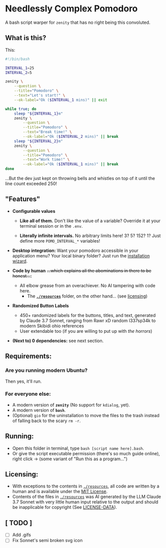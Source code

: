 # Needlessly Complex Pomodoro
A bash script warper for `zenity` that has no right being this convoluted.

## What is this?
This:
```bash
#!/bin/bash

INTERVAL_1=25
INTERVAL_2=5

zenity \
    --question \
    --title="Pomodoro" \
    --text="Let's start!" \
    --ok-label="Ok ($INTERVAL_1 mins)" || exit

while true; do
    sleep "${INTERVAL_1}m"
    zenity \
        --question \
        --title="Pomodoro" \
        --text="Break time!" \
        --ok-label="Ok ($INTERVAL_2 mins)" || break
    sleep "${INTERVAL_2}m"
    zenity \
        --question \
        --title="Pomodoro" \
        --text="Work time!" \
        --ok-label="Ok ($INTERVAL_1 mins)" || break
done
```
...But the dev just kept on throwing bells and whistles on top of it until the line count exceeded 250! 

## "Features"
* **Configurable values**
    * **Like all of them.** Don't like the value of a variable? Override it at your terminal session or in the `.env`.

    * **Literally infinite intervals.** No arbitrary limits here! 3? 5? 152? 1? Just define more `POMO_INTERVAL_*` variables!

* **Desktop integration:** Want your pomodoro accessible in your application menu? Your local binary folder? Just run the [installation wizard](./install.bash).

* **Code by human** ~~...which explains all the abominations in there to be honest...~~**:**
    * All elbow grease from an overachiever. No AI tampering with code here. 
        * The **[`./resources`](./resources)** folder, on the other hand... (see [licensing](#licensing))

* **Randomized Button Labels**
    * 450+ randomized labels for the buttons, titles, and text, generated by Claude 3.7 Sonnet, ranging from Rawr xD random l337sp34k to modern Skibidi ohio references
    * User extendable too (if you are willing to put up with *the horrors*)
* **(Next to) 0 dependencies:** see next section.

## Requirements:
### Are you running modern Ubuntu?
Then yes, it'll run.
### For everyone else:
* A modern version of **`zenity`** (No support for `kdialog`, yet).
* A modern version of **`bash`**.
* (Optional) `gio` for the uninstallation to move the files to the trash instead of falling back to the scary `rm -r`.

## Running:
* Open this folder in terminal, type `bash [script name here].bash`.
* Or give the script executable permission (there's so much guide online), right click → (some variant of "Run this as a program...")

## Licensing:
* With exceptions to the contents in [`./resources`](./resources), all code are written by a human and is available under the [MIT License](./LICENSE).
* Contents of the files in [`./resources`](./resources) was AI generated by the LLM Claude 3.7 Sonnet with very little human input relative to the output and should be inapplicable for copyright (See [LICENSE-DATA](./LICENSE-DATA)).

## [ TODO ]
- [ ] Add .gifs
- [ ] Fix Sonnet's semi broken svg icon